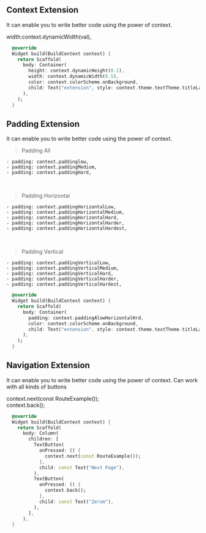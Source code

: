 ## Context Extension
It can enable you to write better code using the power of context. <br>

width:context.dynamicWidth(val),

```dart
  @override
  Widget build(BuildContext context) {
    return Scaffold(
      body: Container(
        height: context.dynamicHeight(0.1),
        width: context.dynamicWidth(0.5),
        color: context.colorScheme.onBackground,
        child: Text("extension", style: context.theme.textTheme.titleLarge),
      ),
    );
  }
```
## Padding Extension
It can enable you to write better code using the power of context. <br>

  > Padding All <br>

    - padding: context.paddinglow,
    - padding: context.paddingMedium,
    - padding: context.paddingHard,
  <br>

  > Padding Horizontal <br>
  
    - padding: context.paddingHorizontalLow,
    - padding: context.paddingHorizontalMedium,
    - padding: context.paddingHorizontalHard,
    - padding: context.paddingHorizontalHarder,
    - padding: context.paddingHorizontalHardest,
  <br>

  > Padding Vertical <br>
  
    - padding: context.paddingVerticalLow,
    - padding: context.paddingVerticalMedium,
    - padding: context.paddingVerticalHard,
    - padding: context.paddingVerticalHarder,
    - padding: context.paddingVerticalHardest,


```dart
  @override
  Widget build(BuildContext context) {
    return Scaffold(
      body: Container(
        padding: context.paddingAlowHorizontalHrd,
        color: context.colorScheme.onBackground,
        child: Text("extension", style: context.theme.textTheme.titleLarge),
      ),
    );
  }
```
## Navigation Extension
It can enable you to write better code using the power of context. Can work with all kinds of buttons <br>

context.next(const RouteExample()); <br>
context.back();

```dart
  @override
  Widget build(BuildContext context) {
    return Scaffold(
      body: Column(
        children: [
          TextButton(
            onPressed: () {
              context.next(const RouteExample());
            },
            child: const Text("Next Page"),
          ),
          TextButton(
            onPressed: () {
              context.back();
            },
            child: const Text("Zerom"),
          ),
        ],
      ),
  }
```

